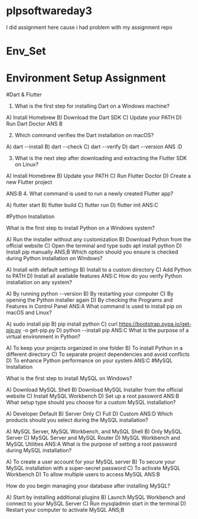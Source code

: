 # plpsoftwareday3
I did assignment here cause i had problem with my assignment repo
# Env_Set

# Environment Setup Assignment

#Dart & Flutter

1. What is the first step for installing Dart on a Windows machine?

A) Install Homebrew
B) Download the Dart SDK
C) Update your PATH
D) Run Dart Doctor
ANS B

2. Which command verifies the Dart installation on macOS?

A) dart --install
B) dart --check
C) dart --verify
D) dart --version
ANS :D

3. What is the next step after downloading and extracting the Flutter SDK on Linux?

A) Install Homebrew
B) Update your PATH
C) Run Flutter Doctor
D) Create a new Flutter project

ANS:B
4. What command is used to run a newly created Flutter app?

A) flutter start
B) flutter build
C) flutter run
D) flutter init
ANS:C

#Python Installation

What is the first step to install Python on a Windows system?

A) Run the installer without any customization
B) Download Python from the official website
C) Open the terminal and type sudo apt install python
D) Install pip manually
ANS;B
Which option should you ensure is checked during Python installation on Windows?

A) Install with default settings
B) Install to a custom directory
C) Add Python to PATH
D) Install all available features
ANS:C
How do you verify Python installation on any system?

A) By running python --version
B) By restarting your computer
C) By opening the Python installer again
D) By checking the Programs and Features in Control Panel
ANS:A
What command is used to install pip on macOS and Linux?

A) sudo install pip
B) pip install python
C) curl https://bootstrap.pypa.io/get-pip.py -o get-pip.py
D) python --install pip
ANS:C
What is the purpose of a virtual environment in Python?

A) To keep your projects organized in one folder
B) To install Python in a different directory
C) To separate project dependencies and avoid conflicts
D) To enhance Python performance on your system
ANS:C
#MySQL Installation

What is the first step to install MySQL on Windows?

A) Download MySQL Shell
B) Download MySQL Installer from the official website
C) Install MySQL Workbench
D) Set up a root password
ANS:B
What setup type should you choose for a custom MySQL installation?

A) Developer Default
B) Server Only
C) Full
D) Custom
ANS:D
Which products should you select during the MySQL installation?

A) MySQL Server, MySQL Workbench, and MySQL Shell
B) Only MySQL Server
C) MySQL Server and MySQL Router
D) MySQL Workbench and MySQL Utilities
ANS:A
What is the purpose of setting a root password during MySQL installation?

A) To create a user account for your MySQL server
B) To secure your MySQL installation with a super-secret password
C) To activate MySQL Workbench
D) To allow multiple users to access MySQL
ANS:B

How do you begin managing your database after installing MySQL?

A) Start by installing additional plugins
B) Launch MySQL Workbench and connect to your MySQL Server
C) Run mysqladmin start in the terminal
D) Restart your computer to activate MySQL
ANS;B